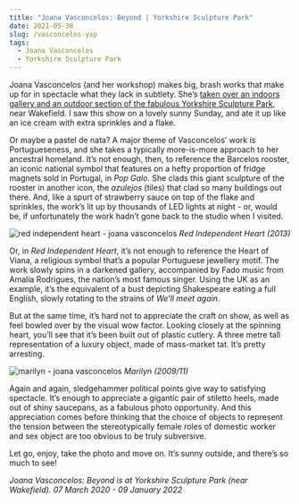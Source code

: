 ```yaml
---
title: "Joana Vasconcelos: Beyond | Yorkshire Sculpture Park"
date: 2021-05-30
slug: /vasconcelos-ysp
tags:
  - Joana Vasconcelos
  - Yorkshire Sculpture Park
---
```


Joana Vasconcelos (and her workshop) makes big, brash works that make up for in spectacle what they lack in subtlety. She’s [taken over an indoors gallery and an outdoor section of the fabulous Yorkshire Sculpture Park](https://ysp.org.uk/exhibitions/joanavasconcelos), near Wakefield. I saw this show on a lovely sunny Sunday, and ate it up like an ice cream with extra sprinkles and a flake.

Or maybe a pastel de nata? A major theme of Vasconcelos’ work is Portugueseness, and she takes a typically more-is-more approach to her ancestral homeland. It’s not enough, then, to reference the Barcelos rooster, an iconic national symbol that features on a hefty proportion of fridge magnets sold in Portugal, in *Pop Galo*. She clads this giant sculpture of the rooster in another icon, the *azulejos* (tiles) that clad so many buildings out there. And, like a spurt of strawberry sauce on top of the flake and sprinkles, the work’s lit up by thousands of LED lights at night - or, would be, if unfortunately the work hadn’t gone back to the studio when I visited.

![red independent heart - joana vasconcelos](/vasconcelos-ysp-2.png)
*Red Independent Heart (2013)*

Or, in *Red Independent Heart*, it’s not enough to reference the Heart of Viana, a religious symbol that’s a popular Portuguese jewellery motif. The work slowly spins in a darkened gallery, accompanied by Fado music from Amalia Rodrigues, the nation’s most famous singer. Using the UK as an example, it’s the equivalent of a bust depicting Shakespeare eating a full English, slowly rotating to the strains of *We’ll meet again*.

But at the same time, it’s hard not to appreciate the craft on show, as well as feel bowled over by the visual wow factor. Looking closely at the spinning heart, you’ll see that it’s been built out of plastic cutlery. A three metre tall representation of a luxury object, made of mass-market tat. It’s pretty arresting.

![marilyn - joana vasconcelos](/vasconcelos-ysp-1.png)
*Marilyn (2009/11)*

Again and again, sledgehammer political points give way to satisfying spectacle. It’s enough to appreciate a gigantic pair of stiletto heels, made out of shiny saucepans, as a fabulous photo opportunity. And this appreciation comes before thinking that the choice of objects to represent the tension between the stereotypically female roles of domestic worker and sex object are too obvious to be truly subversive.

Let go, enjoy, take the photo and move on. It’s sunny outside, and there’s so much to see!

*Joana Vasconcelos: Beyond is at Yorkshire Sculpture Park (near Wakefield). 07 March 2020 - 09 January 2022*
